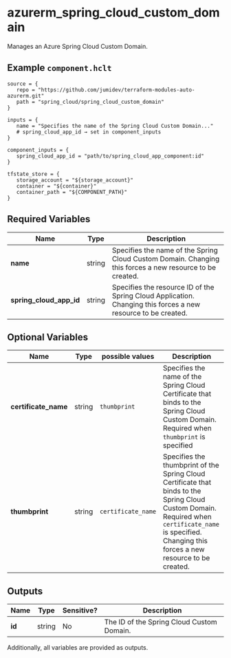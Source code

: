 # azurerm_spring_cloud_custom_domain

Manages an Azure Spring Cloud Custom Domain.

## Example `component.hclt`

```hcl
source = {
   repo = "https://github.com/jumidev/terraform-modules-auto-azurerm.git"   
   path = "spring_cloud/spring_cloud_custom_domain"   
}

inputs = {
   name = "Specifies the name of the Spring Cloud Custom Domain..."   
   # spring_cloud_app_id → set in component_inputs
}

component_inputs = {
   spring_cloud_app_id = "path/to/spring_cloud_app_component:id"   
}

tfstate_store = {
   storage_account = "${storage_account}"   
   container = "${container}"   
   container_path = "${COMPONENT_PATH}"   
}

```

## Required Variables

| Name | Type |  Description |
| ---- | --------- |  ----------- |
| **name** | string |  Specifies the name of the Spring Cloud Custom Domain. Changing this forces a new resource to be created. | 
| **spring_cloud_app_id** | string |  Specifies the resource ID of the Spring Cloud Application. Changing this forces a new resource to be created. | 

## Optional Variables

| Name | Type |  possible values |  Description |
| ---- | --------- |  ----------- | ----------- |
| **certificate_name** | string |  `thumbprint`  |  Specifies the name of the Spring Cloud Certificate that binds to the Spring Cloud Custom Domain. Required when `thumbprint` is specified | 
| **thumbprint** | string |  `certificate_name`  |  Specifies the thumbprint of the Spring Cloud Certificate that binds to the Spring Cloud Custom Domain. Required when `certificate_name` is specified. Changing this forces a new resource to be created. | 



## Outputs

| Name | Type | Sensitive? | Description |
| ---- | ---- | --------- | --------- |
| **id** | string | No  | The ID of the Spring Cloud Custom Domain. | 

Additionally, all variables are provided as outputs.
